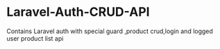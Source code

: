 # Laravel-Auth-CRUD-API
Contains Laravel auth with special guard ,product crud,login and logged user product list api
